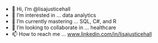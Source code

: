 - 👋 Hi, I’m @lisajusticehall
- 👀 I’m interested in ... data analytics
- 🌱 I’m currently mastering ... SQL, C#, and R
- 💞️ I’m looking to collaborate in ... healthcare
- 📫 How to reach me ... www.linkedin.com/in/lisajusticehall

<!---
lisajusticehall/lisajusticehall is a ✨ special ✨ repository because its `README.md` (this file) appears on your GitHub profile.
You can click the Preview link to take a look at your changes.
--->
